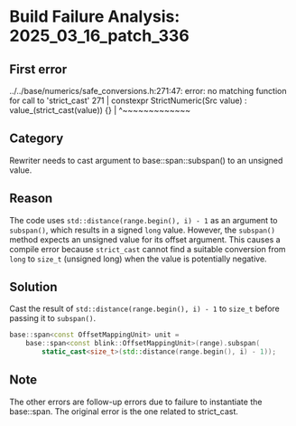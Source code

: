 # Build Failure Analysis: 2025_03_16_patch_336

## First error

../../base/numerics/safe_conversions.h:271:47: error: no matching function for call to 'strict_cast'
  271 |   constexpr StrictNumeric(Src value) : value_(strict_cast<T>(value)) {}
      |                                               ^~~~~~~~~~~~~~

## Category
Rewriter needs to cast argument to base::span::subspan() to an unsigned value.

## Reason
The code uses `std::distance(range.begin(), i) - 1` as an argument to `subspan()`, which results in a signed `long` value. However, the `subspan()` method expects an unsigned value for its offset argument. This causes a compile error because `strict_cast` cannot find a suitable conversion from `long` to `size_t` (unsigned long) when the value is potentially negative.

## Solution
Cast the result of `std::distance(range.begin(), i) - 1` to `size_t` before passing it to `subspan()`.

```c++
base::span<const OffsetMappingUnit> unit =
    base::span<const blink::OffsetMappingUnit>(range).subspan(
        static_cast<size_t>(std::distance(range.begin(), i) - 1));
```

## Note
The other errors are follow-up errors due to failure to instantiate the base::span. The original error is the one related to strict_cast.
```